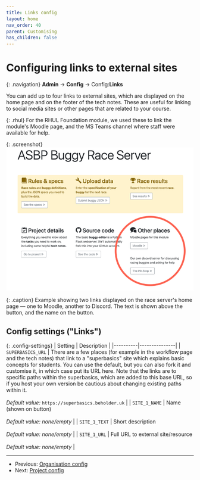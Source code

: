 ```yaml
---
title: Links config
layout: home
nav_order: 40
parent: Customising
has_children: false
---
```



# Configuring links to external sites

{: .navigation}
**Admin** → **Config** → Config:**Links**

You can add up to four links to external sites, which are displayed on the
home page and on the footer of the tech notes. These are useful for linking to
social media sites or other pages that are related to your course.

{: .rhul}
For the RHUL Foundation module, we used these to link the module's Moodle page,
and the MS Teams channel where staff were available for help.


{: .screenshot}
![Screenshot showing two external links](/docs/img/screenshots/links-example.png)

{: .caption}
Example showing two links displayed on the race server's home page — one to
Moodle, another to Discord. The text is shown above the button, and the name on
the button.
















## Config settings ("Links")

{: .config-settings}
| Setting  | Description   |
|----------|---------------|
| `SUPERBASICS_URL` | There are a few places (for example in the workflow page and the tech notes) that link to a &#34;superbasics&#34; site which explains basic concepts for students. You can use the default, but you can also fork it and customise it, in which case put its URL here. Note that the links are to specific paths within the superbasics, which are added to this base URL, so if you host your own version be cautious about changing existing paths within it.  <br/><br/> _Default value:_ `https://superbasics.beholder.uk` |
| `SITE_1_NAME` | Name (shown on button)  <br/><br/> _Default value:_ _none/empty_ |
| `SITE_1_TEXT` | Short description  <br/><br/> _Default value:_ _none/empty_ |
| `SITE_1_URL` | Full URL to external site/resource  <br/><br/> _Default value:_ _none/empty_ |










  
---
 * Previous: [Organisation config](org)
 * Next: [Project config](project)